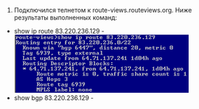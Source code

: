 1. Подключился телнетом к route-views.routeviews.org. Ниже результаты выполненных команд:
* show ip route 83.220.236.129 - ![Task1-1](https://github.com/Atlipoka/devops_netology/blob/main/ComputerNetwork/Lecture3/CN3-task1-1.png)
* show bgp 83.220.236.129 - 
